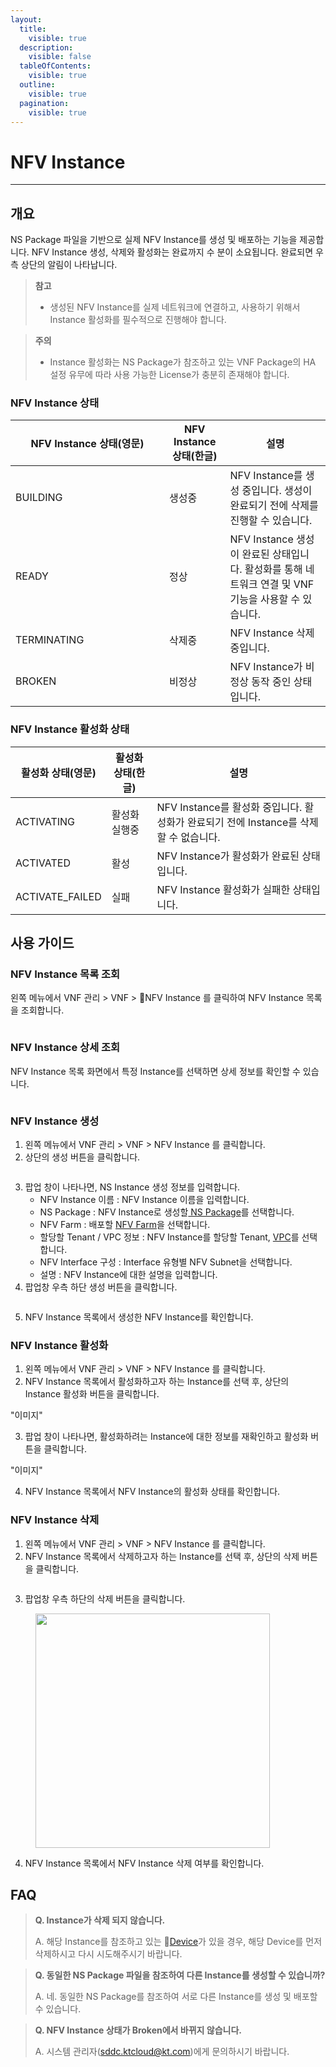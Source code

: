 ```yaml
---
layout:
  title:
    visible: true
  description:
    visible: false
  tableOfContents:
    visible: true
  outline:
    visible: true
  pagination:
    visible: true
---
```


# NFV Instance

***

## 개요

NS Package 파일을 기반으로 실제 NFV Instance를 생성 및 배포하는 기능을 제공합니다. NFV Instance 생성, 삭제와 활성화는 완료까지 수 분이 소요됩니다. 완료되면 우측 상단의 알림이 나타납니다.

> **참고**
>
> * 생성된 NFV Instance를 실제 네트워크에 연결하고, 사용하기 위해서 Instance 활성화를 필수적으로 진행해야 합니다.

> **주의**
>
> * Instance 활성화는 NS Package가 참조하고 있는 VNF Package의 HA 설정 유무에 따라 사용 가능한 License가 충분히 존재해야 합니다.

### NFV Instance 상태

<table><thead><tr><th width="230">NFV Instance 상태(영문)</th><th>NFV Instance 상태(한글)</th><th>설명</th></tr></thead><tbody><tr><td>BUILDING</td><td>생성중</td><td>NFV Instance를 생성 중입니다. 생성이 완료되기 전에 삭제를 진행할 수 있습니다.</td></tr><tr><td>READY</td><td>정상</td><td>NFV Instance 생성이 완료된 상태입니다. 활성화를 통해 네트워크 연결 및 VNF 기능을 사용할 수 있습니다.</td></tr><tr><td>TERMINATING</td><td>삭제중</td><td>NFV Instance 삭제 중입니다.</td></tr><tr><td>BROKEN</td><td>비정상</td><td>NFV Instance가 비정상 동작 중인 상태입니다.</td></tr></tbody></table>

### NFV Instance 활성화 상태

| 활성화 상태(영문)       | 활성화 상태(한글) | 설명                                                         |
| ---------------- | ---------- | ---------------------------------------------------------- |
| ACTIVATING       | 활성화 실행중    | NFV Instance를 활성화 중입니다. 활성화가 완료되기 전에 Instance를 삭제할 수 없습니다. |
| ACTIVATED        | 활성         | NFV Instance가 활성화가 완료된 상태입니다.                              |
| ACTIVATE\_FAILED | 실패         | NFV Instance 활성화가 실패한 상태입니다.                               |

## 사용 가이드

### NFV Instance 목록 조회

왼쪽 메뉴에서 VNF 관리 > VNF > NFV Instance 를 클릭하여 NFV Instance 목록을 조회합니다.

<figure><img src="../../.gitbook/assets/image (179).png" alt=""><figcaption></figcaption></figure>

### NFV Instance 상세 조회

NFV Instance 목록 화면에서 특정 Instance를 선택하면 상세 정보를 확인할 수 있습니다.

<figure><img src="../../.gitbook/assets/image (182).png" alt=""><figcaption></figcaption></figure>

### NFV Instance 생성

1. 왼쪽 메뉴에서 VNF 관리 > VNF > NFV Instance 를 클릭합니다.
2. 상단의 생성 버튼을 클릭합니다.

<figure><img src="../../.gitbook/assets/image (180).png" alt=""><figcaption></figcaption></figure>

3. 팝업 창이 나타나면, NS Instance 생성 정보를 입력합니다.
   * NFV Instance 이름 : NFV Instance 이름을 입력합니다.
   * NS Package : NFV Instance로 생성할[ NS Package](ns-package.md)를 선택합니다.
   * NFV Farm : 배포할 [NFV Farm](../nfv-farm.md)을 선택합니다.
   * 할당할 Tenant / VPC 정보 : NFV Instance를 할당할 Tenant, [VPC](../../network/vpc.md)를 선택합니다.
   * NFV Interface 구성 : Interface 유형별 NFV Subnet을 선택합니다.
   * 설명 : NFV Instance에 대한 설명을 입력합니다.
4. 팝업창 우측 하단 생성 버튼을 클릭합니다.

<figure><img src="../../.gitbook/assets/image (157).png" alt=""><figcaption></figcaption></figure>

5. NFV Instance 목록에서 생성한 NFV Instance를 확인합니다.

### NFV Instance 활성화

1. 왼쪽 메뉴에서 VNF 관리 > VNF > NFV Instance 를 클릭합니다.
2. NFV Instance 목록에서 활성화하고자 하는 Instance를 선택 후, 상단의 Instance 활성화 버튼을 클릭합니다.

"이미지"

3. 팝업 창이 나타나면, 활성화하려는 Instance에 대한 정보를 재확인하고 활성화 버튼을 클릭합니다.

"이미지"

4. NFV Instance 목록에서 NFV Instance의 활성화 상태를 확인합니다.

### NFV Instance 삭제

1. 왼쪽 메뉴에서 VNF 관리 > VNF > NFV Instance 를 클릭합니다.
2. NFV Instance 목록에서 삭제하고자 하는 Instance를 선택 후, 상단의 삭제 버튼을 클릭합니다.

<figure><img src="../../.gitbook/assets/image (181).png" alt=""><figcaption></figcaption></figure>

3. 팝업창 우측 하단의 삭제 버튼을 클릭합니다.

<figure><img src="../../.gitbook/assets/image (160).png" alt="" width="375"><figcaption></figcaption></figure>

4. NFV Instance 목록에서 NFV Instance 삭제 여부를 확인합니다.

## FAQ

> **Q. Instance가 삭제 되지 않습니다.**
>
> A. 해당 Instance를 참조하고 있는 [Device](device.md)가 있을 경우, 해당 Device를 먼저 삭제하시고 다시 시도해주시기 바랍니다.

> **Q. 동일한 NS Package 파일을 참조하여 다른 Instance를 생성할 수 있습니까?**
>
> A. 네. 동일한 NS Package를 참조하여 서로 다른 Instance를 생성 및 배포할 수 있습니다.

> **Q. NFV Instance 상태가 Broken에서 바뀌지 않습니다.**
>
> A. 시스템 관리자(sddc.ktcloud@kt.com)에게 문의하시기 바랍니다.
